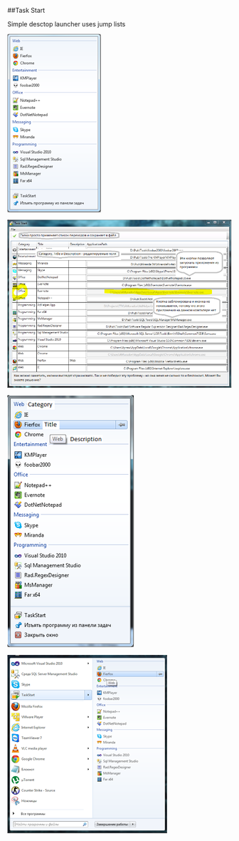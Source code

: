 ##Task Start

Simple desctop launcher uses jump lists

![](/desc/1.png)

![](/desc/2.png)

![](/desc/3.png)

![](/desc/4.png)
